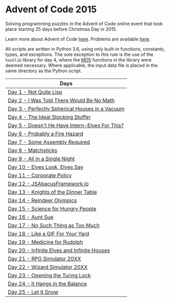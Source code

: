 # Advent of Code 2015

Solving programming puzzles in the Advent of Code online event that took place starting 25 days before Christmas Day in 2015. 

Learn more about Advent of Code [here](http://adventofcode.com/2015/about). Problems are available [here](http://adventofcode.com/2015).

All scripts are written in Python 3.6, using only built-in functions, constants, types, and exceptions. The sole exception to this rule is the use of the `hashlib` library for day 4, where the [MD5](https://en.wikipedia.org/wiki/MD5) functions in the library were deemed necessary. Where applicable, the input data file is placed in the same directory as the Python script.

|Days|
|---|
|[Day 1 - Not Quite Lisp](Days/Day%201%20-%20Not%20Quite%20Lisp)
|[Day 2 - I Was Told There Would Be No Math](Days/Day%202%20-%20I%20Was%20Told%20There%20Would%20Be%20No%20Math)
|[Day 3 - Perfectly Spherical Houses in a Vacuum](Days/Day%203%20-%20Perfectly%20Spherical%20Houses%20in%20a%20Vacuum)
|[Day 4 - The Ideal Stocking Stuffer](Days/Day%204%20-%20The%20Ideal%20Stocking%20Stuffer)
|[Day 5 - Doesn't He Have Intern-Elves For This?](Days/Day%205%20-%20Doesn't%20He%20Have%20Intern-Elves%20For%20This)
|[Day 6 - Probably a Fire Hazard](Days/Day%206%20-%20Probably%20a%20Fire%20Hazard)
|[Day 7 - Some Assembly Required](Days/Day%207%20-%20Some%20Assembly%20Required)
|[Day 8 - Matchsticks](Days/Day%208%20-%20Matchsticks)
|[Day 9 - All in a Single Night](Days/Day%209%20-%20All%20in%20a%20Single%20Night)
|[Day 10 - Elves Look, Elves Say](Days/Day%2010%20-%20Elves%20Look%2C%20Elves%20Say)
|[Day 11 - Corporate Policy](Days/Day%2011%20-%20Corporate%20Policy)
|[Day 12 - JSAbacusFramework.io](Days/Day%2012%20-%20JSAbacusFramework.io)
|[Day 13 - Knights of the Dinner Table](Days/Day%2013%20-%20Knights%20of%20the%20Dinner%20Table)
|[Day 14 - Reindeer Olympics](Days/Day%2014%20-%20Reindeer%20Olympics)
|[Day 15 - Science for Hungry People](Days/Day%2015%20-%20Science%20for%20Hungry%20People)
|[Day 16 - Aunt Sue](Days/Day%2016%20-%20Aunt%20Sue)
|[Day 17 - No Such Thing as Too Much](Days/Day%2017%20-%20No%20Such%20Thing%20as%20Too%20Much)
|[Day 18 - Like a GIF For Your Yard](Days/Day%2018%20-%20Like%20a%20GIF%20For%20Your%20Yard)
|[Day 19 - Medicine for Rudolph](Days/Day%2019%20-%20Medicine%20for%20Rudolph)
|[Day 20 - Infinite Elves and Infinite Houses](Days/Day%2020%20-%20Infinite%20Elves%20and%20Infinite%20Houses)
|[Day 21 - RPG Simulator 20XX](Days/Day%2021%20-%20RPG%20Simulator%2020XX)
|[Day 22 - Wizard Simulator 20XX](Days/Day%2022%20-%20Wizard%20Simulator%2020XX)
|[Day 23 - Opening the Turing Lock](Days/Day%2023%20-%20Opening%20the%20Turing%20Lock)
|[Day 24 - It Hangs in the Balance](Days/Day%2024%20-%20It%20Hangs%20in%20the%20Balance)
|[Day 25 - Let It Snow](Days/Day%2025%20-%20Let%20It%20Snow)
